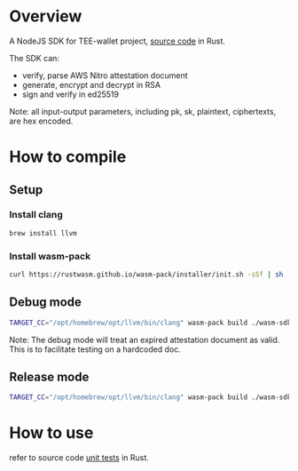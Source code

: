
# Overview
A NodeJS SDK for TEE-wallet project, [source code](https://github.com/RUAN0007/attestation-doc-validation) in Rust. 

The SDK can: 
* verify, parse AWS Nitro attestation document 
* generate, encrypt and decrypt in RSA
* sign and verify in ed25519

Note: all input-output parameters, including pk, sk, plaintext, ciphertexts, are hex encoded. 

# How to compile
## Setup 
### Install clang
```sh 
brew install llvm
```
### Install wasm-pack
```sh
curl https://rustwasm.github.io/wasm-pack/installer/init.sh -sSf | sh
```

## Debug mode
```sh
TARGET_CC="/opt/homebrew/opt/llvm/bin/clang" wasm-pack build ./wasm-sdk-bindings -s evervault --out-name index --dev --target=web
```
Note: The debug mode will treat an expired attestation document as valid. This is to facilitate testing on a hardcoded doc. 

## Release mode
```sh
TARGET_CC="/opt/homebrew/opt/llvm/bin/clang" wasm-pack build ./wasm-sdk-bindings -s evervault --out-name index --release --target=web
```

# How to use
refer to source code [unit tests](https://github.com/RUAN0007/attestation-doc-validation/blob/main/wasm-sdk-bindings/src/attestation_doc.rs#L200) in Rust. 